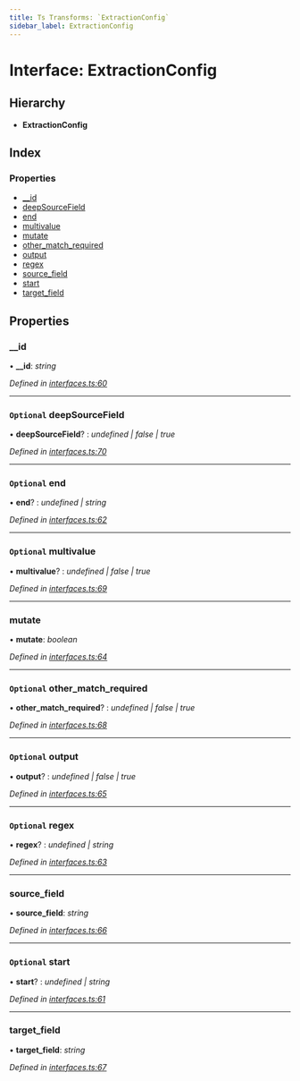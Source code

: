 ```yaml
---
title: Ts Transforms: `ExtractionConfig`
sidebar_label: ExtractionConfig
---
```


# Interface: ExtractionConfig

## Hierarchy

* **ExtractionConfig**

## Index

### Properties

* [__id](extractionconfig.md#__id)
* [deepSourceField](extractionconfig.md#optional-deepsourcefield)
* [end](extractionconfig.md#optional-end)
* [multivalue](extractionconfig.md#optional-multivalue)
* [mutate](extractionconfig.md#mutate)
* [other_match_required](extractionconfig.md#optional-other_match_required)
* [output](extractionconfig.md#optional-output)
* [regex](extractionconfig.md#optional-regex)
* [source_field](extractionconfig.md#source_field)
* [start](extractionconfig.md#optional-start)
* [target_field](extractionconfig.md#target_field)

## Properties

###  __id

• **__id**: *string*

*Defined in [interfaces.ts:60](https://github.com/terascope/teraslice/blob/d2d877b60/packages/ts-transforms/src/interfaces.ts#L60)*

___

### `Optional` deepSourceField

• **deepSourceField**? : *undefined | false | true*

*Defined in [interfaces.ts:70](https://github.com/terascope/teraslice/blob/d2d877b60/packages/ts-transforms/src/interfaces.ts#L70)*

___

### `Optional` end

• **end**? : *undefined | string*

*Defined in [interfaces.ts:62](https://github.com/terascope/teraslice/blob/d2d877b60/packages/ts-transforms/src/interfaces.ts#L62)*

___

### `Optional` multivalue

• **multivalue**? : *undefined | false | true*

*Defined in [interfaces.ts:69](https://github.com/terascope/teraslice/blob/d2d877b60/packages/ts-transforms/src/interfaces.ts#L69)*

___

###  mutate

• **mutate**: *boolean*

*Defined in [interfaces.ts:64](https://github.com/terascope/teraslice/blob/d2d877b60/packages/ts-transforms/src/interfaces.ts#L64)*

___

### `Optional` other_match_required

• **other_match_required**? : *undefined | false | true*

*Defined in [interfaces.ts:68](https://github.com/terascope/teraslice/blob/d2d877b60/packages/ts-transforms/src/interfaces.ts#L68)*

___

### `Optional` output

• **output**? : *undefined | false | true*

*Defined in [interfaces.ts:65](https://github.com/terascope/teraslice/blob/d2d877b60/packages/ts-transforms/src/interfaces.ts#L65)*

___

### `Optional` regex

• **regex**? : *undefined | string*

*Defined in [interfaces.ts:63](https://github.com/terascope/teraslice/blob/d2d877b60/packages/ts-transforms/src/interfaces.ts#L63)*

___

###  source_field

• **source_field**: *string*

*Defined in [interfaces.ts:66](https://github.com/terascope/teraslice/blob/d2d877b60/packages/ts-transforms/src/interfaces.ts#L66)*

___

### `Optional` start

• **start**? : *undefined | string*

*Defined in [interfaces.ts:61](https://github.com/terascope/teraslice/blob/d2d877b60/packages/ts-transforms/src/interfaces.ts#L61)*

___

###  target_field

• **target_field**: *string*

*Defined in [interfaces.ts:67](https://github.com/terascope/teraslice/blob/d2d877b60/packages/ts-transforms/src/interfaces.ts#L67)*

